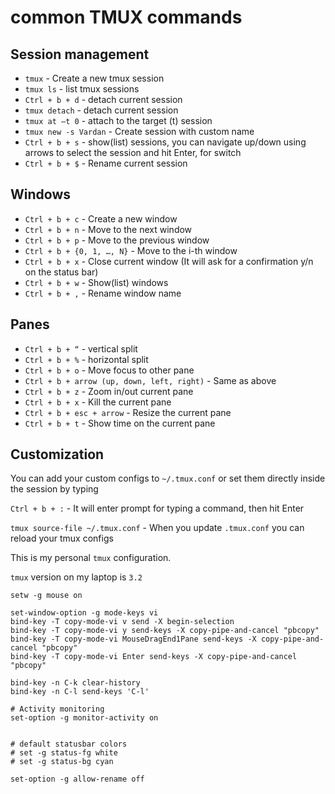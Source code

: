 # common TMUX commands

## Session management

- `tmux` - Create a new tmux session
- `tmux ls` - list tmux sessions
- `Ctrl + b + d` - detach current session 
- `tmux detach` - detach current session
- `tmux at –t 0` - attach to the target (t) session
- `tmux new -s Vardan` - Create session with custom name
- `Ctrl + b + s` - show(list) sessions, you can navigate up/down using arrows to select the session and hit Enter, for switch
- `Ctrl + b + $` - Rename current session

## Windows

- `Ctrl + b + c` - Create a new window
- `Ctrl + b + n` - Move to the next window
- `Ctrl + b + p` - Move to the previous window
- `Ctrl + b + {0, 1, …, N}` - Move to the i-th window
- `Ctrl + b + x` - Close current window (It will ask for a confirmation y/n on the status bar)
- `Ctrl + b + w` - Show(list) windows
- `Ctrl + b + ,` - Rename window name


## Panes

- `Ctrl + b + “` - vertical split
- `Ctrl + b + %` - horizontal split
- `Ctrl + b + o` - Move focus to other pane
- `Ctrl + b + arrow (up, down, left, right)` - Same as above
- `Ctrl + b + z` - Zoom in/out current pane
- `Ctrl + b + x` - Kill the current pane
- `Ctrl + b + esc + arrow` - Resize the current pane
- `Ctrl + b + t` - Show time on the current pane

## Customization

You can add your custom configs to `~/.tmux.conf` or set them directly inside the session
by typing

`Ctrl + b + :` - It will enter prompt for typing a command, then hit Enter

`tmux source-file ~/.tmux.conf` - When you update `.tmux.conf` you can reload your tmux configs


This is my personal `tmux` configuration.

`tmux` version on my laptop is `3.2`

```editorconfig
setw -g mouse on

set-window-option -g mode-keys vi
bind-key -T copy-mode-vi v send -X begin-selection
bind-key -T copy-mode-vi y send-keys -X copy-pipe-and-cancel "pbcopy"
bind-key -T copy-mode-vi MouseDragEnd1Pane send-keys -X copy-pipe-and-cancel "pbcopy"
bind-key -T copy-mode-vi Enter send-keys -X copy-pipe-and-cancel "pbcopy"

bind-key -n C-k clear-history
bind-key -n C-l send-keys 'C-l'

# Activity monitoring
set-option -g monitor-activity on


# default statusbar colors
# set -g status-fg white
# set -g status-bg cyan

set-option -g allow-rename off
```
